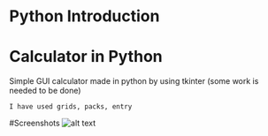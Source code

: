 # Python Introduction

# Calculator in Python

Simple GUI calculator made in python by using tkinter
(some work is needed to be done)

```
I have used grids, packs, entry

```

#Screenshots
![alt text]()
